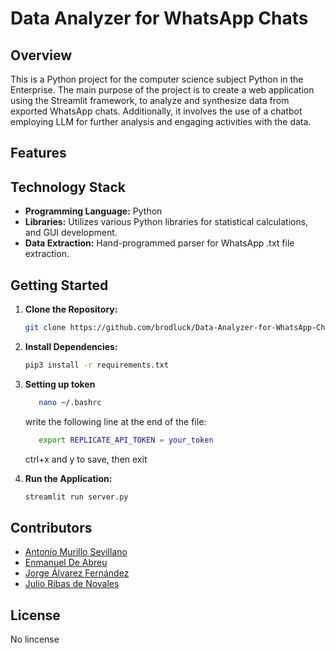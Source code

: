# Data Analyzer for WhatsApp Chats

## Overview
This is a Python project for the computer science subject Python in the Enterprise. The main purpose of the project is to create a web application using the Streamlit framework, to analyze and synthesize data from exported WhatsApp chats. Additionally, it involves the use of a chatbot employing LLM for further analysis and engaging activities with the data.

## Features


## Technology Stack

- **Programming Language:** Python
- **Libraries:** Utilizes various Python libraries for statistical calculations, and GUI development.
- **Data Extraction:** Hand-programmed parser for WhatsApp .txt file extraction.

## Getting Started

1. **Clone the Repository:**
   ```bash
   git clone https://github.com/brodluck/Data-Analyzer-for-WhatsApp-Chats.git
   ```

2. **Install Dependencies:**
   ```bash
   pip3 install -r requirements.txt
   ```

3. **Setting up token**
   ```bash
      nano ~/.bashrc
   ```
   write the following line at the end of the file:
   ```bash
      export REPLICATE_API_TOKEN = your_token
   ```
   ctrl+x and y to save, then exit

4. **Run the Application:**
   ```bash
   streamlit run server.py 
   ```

## Contributors

- [Antonio Murillo Sevillano](https://github.com/murisevi)
- [Enmanuel De Abreu](https://github.com/brodluck)
- [Jorge Álvarez Fernández](https://github.com/joregete)
- [Julio Ribas de Novales](https://github.com/jRibasN)

## License

No lincense
